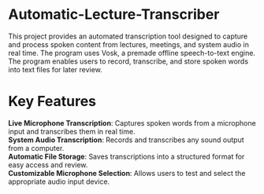 # Automatic-Lecture-Transcriber
This project provides an automated transcription tool designed to capture and process spoken content from lectures, meetings, and system audio in real time. The program uses Vosk, a premade offline speech-to-text engine. The program enables users to record, transcribe, and store spoken words into text files for later review.

# Key Features
**Live Microphone Transcription**: Captures spoken words from a microphone input and transcribes them in real time.  
**System Audio Transcription**: Records and transcribes any sound output from a computer.  
**Automatic File Storage**: Saves transcriptions into a structured format for easy access and review.  
**Customizable Microphone Selection**: Allows users to test and select the appropriate audio input device.  

# 
